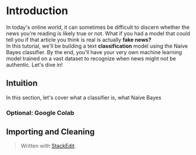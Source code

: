 # Introduction
In today's online world, it can sometimes be difficult to discern whether the news you're reading is likely true or not. What if you had a model that could tell you if that article you think is real is actually **fake news?** <br/>In this tutorial, we'll be building a text **classification** model using the Naive Bayes classifier. By the end, you'll have your very own machine learning model trained on a vast dataset to recognize when news might not be authentic. Let's dive in!
## Intuition
In this section, let's cover what a classifier is, what Naive Bayes

### Optional: Google Colab

## Importing and Cleaning





> Written with [StackEdit](https://stackedit.io/).
<!--stackedit_data:
eyJoaXN0b3J5IjpbMzQ3MTYwODk3LC0xMzA2ODM4MDk2LC0zNT
E2NjQ1MTEsNzMwOTk4MTE2XX0=
-->